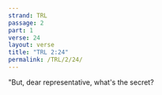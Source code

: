 ```yaml
---
strand: TRL
passage: 2
part: 1
verse: 24
layout: verse
title: "TRL 2:24"
permalink: /TRL/2/24/
---
```

"But, dear representative, what's the secret?
